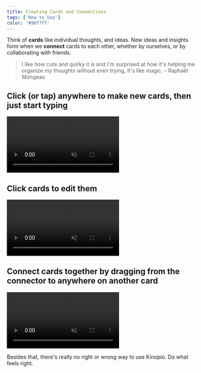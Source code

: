 ```yaml
---
title: Creating Cards and Connections
tags: ['How to Use']
color: '#90ffff'
---
```


Think of **cards** like individual thoughts, and ideas. New ideas and insights form when we **connect** cards to each other, whether by ourselves, or by collaborating with friends.

> I like how cute and quirky it is and I'm surprised at how it's helping me organize my thoughts without even trying, It's like magic. – Raphaël Mongeau

## Click (or tap) anywhere to make new cards, then just start typing

<video autoplay loop muted playsinline>
  <source src="/assets/posts/create-cards.mp4">
</video>

## Click cards to edit them

<video autoplay loop muted playsinline>
  <source src="/assets/posts/edit-card.mp4">
</video>

## Connect cards together by dragging from the connector to anywhere on another card

<video autoplay loop muted playsinline>
  <source src="https://kinopio-updates.s3.us-east-1.amazonaws.com/connect-cards2.mp4">
</video>

Besides that, there's really no right or wrong way to use Kinopio. Do what feels right.